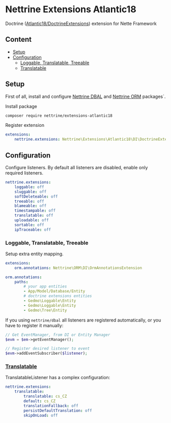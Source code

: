 # Nettrine Extensions Atlantic18

Doctrine ([Atlantic18/DoctrineExtensions](https://github.com/Atlantic18/DoctrineExtensions)) extension for Nette Framework

## Content

- [Setup](#setup)
- [Configuration](#configuration)
    - [Loggable, Translatable, Treeable](#loggable-translatable-treeable)
    - [Translatable](#translatable)

## Setup

First of all, install and configure [Nettrine DBAL](https://github.com/nettrine/dbal) and [Nettrine ORM](https://github.com/nettrine/orm) packages`.

Install package

```bash
composer require nettrine/extensions-atlantic18
```

Register extension

```yaml
extensions:
    nettrine.extensions: Nettrine\Extensions\Atlantic18\DI\DoctrineExtensionsExtension 
```

## Configuration

Configure listeners. By default all listeners are disabled, enable only required listeners.

```yaml
nettrine.extensions: 
    loggable: off
    sluggable: off
    softDeleteable: off
    treeable: off
    blameable: off
    timestampable: off
    translatable: off
    uploadable: off
    sortable: off
    ipTraceable: off
```

### Loggable, Translatable, Treeable

Setup extra entity mapping.

```yaml
extensions:
    orm.annotations: Nettrine\ORM\DI\OrmAnnotationsExtension

orm.annotations:
    paths:
        # your app entities
        - App/Model/Database/Entity
        # doctrine extensions entities
        - Gedmo\Loggable\Entity
        - Gedmo\Loggable\Entity
        - Gedmo\Tree\Entity
```

If you using `nettrine/dbal` all listeners are registered automatically, or you have to register it manually: 

```php
// Get EventManager, from DI or Entity Manager
$evm = $em->getEventManager();

// Register desired listener to event
$evm->addEventSubscriber($listener); 

```
### [Translatable](https://github.com/Atlantic18/DoctrineExtensions/blob/v2.4.x/doc/translatable.md)

TranslatableListener has a complex configuration:

```yaml
nettrine.extensions:
    translatable:
        translatable: cs_CZ
        default: cs_CZ
        translationFallback: off
        persistDefaultTranslation: off
        skipOnLoad: off
```

